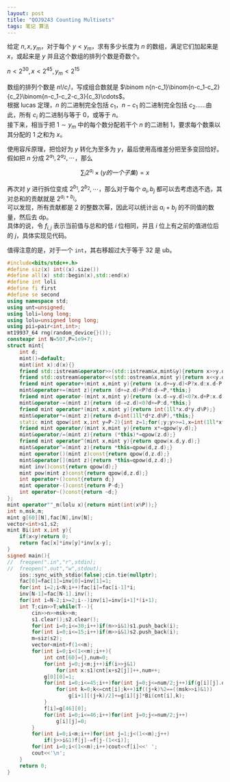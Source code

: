 ```yaml
---
layout: post
title: "QOJ9243 Counting Multisets"
tags: 笔记 算法
---
```


给定 $n,x,y_m$，对于每个 $y<y_m$，求有多少长度为 $n$ 的数组，满足它们加起来是 $x$，或起来是 $y$ 并且这个数组的排列个数是奇数个。

$n<2^{30},x<2^{45},y_m<2^{15}$

数组的排列个数是 $n!/c_i!$，写成组合数就是 $\binom n{n-c_1}\binom{n-c_1-c_2}{c_2}\binom{n-c_1-c_2-c_3}{c_3}\cdots$。  
根据 lucas 定理，$n$ 的二进制完全包括 $c_1$，$n-c_1$ 的二进制完全包括 $c_2$……由此，所有 $c_i$ 的二进制与等于 $0$，或等于 $n$。  
接下来，相当于把 $1\sim y_m$ 中的每个数分配若干个 $n$ 的二进制 $1$，要求每个数乘以其分配的 $1$ 之和为 $x$。

使用容斥原理，把恰好为 $y$ 转化为至多为 $y$，最后使用高维差分把至多变回恰好。  
假如把 $n$ 分成 $2^{a_1},2^{a_2},\cdots$，那么

$$
\sum_i 2^{a_i}\times(y的一个子集)=x
$$

再次对 $y$ 进行拆位变成 $2^{b_1},2^{b_2},\cdots$，那么对于每个 $a_i,b_j$ 都可以去考虑选不选，其对总和的贡献就是 $2^{a_i+b_j}$。  
可以发现，所有贡献都是 $2$ 的整数次幂，因此可以统计出 $a_i+b_j$ 的不同值的数量，然后去 dp。  
具体的说，令 $f_{i,j}$ 表示当前值与总和的低 $i$ 位相同，并且 $i$ 位上有之前的值进位后的 $j$，具体实现见代码。

值得注意的是，对于一个 `int`，其右移超过大于等于 $32$ 是 ub。

```cpp
#include<bits/stdc++.h>
#define siz(x) int((x).size())
#define all(x) std::begin(x),std::end(x)
#define int loli
#define fi first
#define se second
using namespace std;
using unt=unsigned;
using loli=long long;
using lolu=unsigned long long;
using pii=pair<int,int>;
mt19937_64 rng(random_device{}());
constexpr int N=507,P=1e9+7;
struct mint{
	int d;
	mint()=default;
	mint(int x):d(x){}
	friend std::istream&operator>>(std::istream&x,mint&y){return x>>y.d;}
	friend std::ostream&operator<<(std::ostream&x,mint y){return x<<y.d;}
	friend mint operator+(mint x,mint y){return (x.d+=y.d)<P?x.d:x.d-P;}
	mint&operator+=(mint z){return (d+=z.d)<P?d:d-=P,*this;}
	friend mint operator-(mint x,mint y){return (x.d-=y.d)<0?x.d+P:x.d;}
	mint&operator-=(mint z){return (d-=z.d)<0?d+=P:d,*this;}
	friend mint operator*(mint x,mint y){return int(1ll*x.d*y.d%P);}
	mint&operator*=(mint z){return d=int(1ll*d*z.d%P),*this;}
	static mint qpow(int x,int y=P-2){int z=1;for(;y;y>>=1,x=int(1ll*x*x%P))if(y&1)z=int(1ll*x*z%P);return z;}
	friend mint operator/(mint x,mint y){return x*=qpow(y.d);}
	mint&operator/=(mint z){return (*this)*=qpow(z.d);}
	friend mint operator^(mint x,mint y){return qpow(x.d,y.d);}
	mint&operator^=(mint z){return *this=qpow(d,z.d);}
	mint operator()(mint z)const{return qpow(d,z.d);}
	mint&operator[](mint z){return *this=qpow(d,z.d);}
	mint inv()const{return qpow(d);}
	mint pow(mint z)const{return qpow(d,z.d);}
	int operator+()const{return d;}
	mint operator-()const{return P-d;}
	int operator~()const{return ~d;}
};
mint operator""_m(lolu x){return mint(int(x%P));}
int n,msk,m;
mint g[60][N],fac[N],inv[N];
vector<int>s1,s2;
mint Bi(int x,int y){
	if(x<y)return 0;
	return fac[x]*inv[y]*inv[x-y];
}
signed main(){
//	freopen(".in","r",stdin);
//	freopen(".out","w",stdout);
	ios::sync_with_stdio(false);cin.tie(nullptr);
	fac[0]=fac[1]=inv[0]=inv[1]=1;
	for(int i=2;i<N;i++)fac[i]=fac[i-1]*i;
	inv[N-1]=fac[N-1].inv();
	for(int i=N-2;i>=2;i--)inv[i]=inv[i+1]*(i+1);
	int T;cin>>T;while(T--){
		cin>>n>>msk>>m;
		s1.clear();s2.clear();
		for(int i=0;i<=30;i++)if(n>>i&1)s1.push_back(i);
		for(int i=0;i<=15;i++)if(m>>i&1)s2.push_back(i);
		m=siz(s2);
		vector<mint>f(1<<m);
		for(int i=0;i<(1<<m);i++){
			int cnt[60]={},num=0;
			for(int j=0;j<m;j++)if(i>>j&1)
				for(int x:s1)cnt[x+s2[j]]++,num++;
			g[0][0]=1;
			for(int i=0;i<=45;i++)for(int j=0;j<=num/2;j++)if(g[i][j].d){
				for(int k=0;k<=cnt[i];k++)if((j+k)%2==((msk>>i)&1))
					g[i+1][(j+k)/2]+=g[i][j]*Bi(cnt[i],k);
			}
			f[i]=g[46][0];
			for(int i=0;i<=46;i++)for(int j=0;j<=num/2;j++)
				g[i][j]=0;
		}
		for(int i=0;i<m;i++)for(int j=1;j<(1<<m);j++)
			if(j>>i&1)f[j]-=f[j-(1<<i)];
		for(int i=0;i<(1<<m);i++)cout<<f[i]<<' ';
		cout<<'\n';
	}
	return 0;
}
```